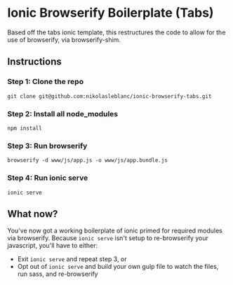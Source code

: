 # Ionic Browserify Boilerplate (Tabs)

Based off the tabs ionic template, this restructures the code to allow for the use of browserify, via browserify-shim.

## Instructions

### Step 1: Clone the repo

```
git clone git@github.com:nikolasleblanc/ionic-browserify-tabs.git
```

### Step 2: Install all node_modules

```
npm install
```

### Step 3: Run browserify

```
browserify -d www/js/app.js -o www/js/app.bundle.js
```

### Step 4: Run ionic serve

```
ionic serve
```

## What now?

You've now got a working boilerplate of ionic primed for required modules via browserify. Because `ionic serve` isn't setup to re-browserify your javascript, you'll have to either:

- Exit `ionic serve` and repeat step 3, or
- Opt out of `ionic serve` and build your own gulp file to watch the files, run sass, and re-browserify



